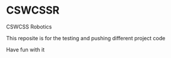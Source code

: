 # CSWCSSR
CSWCSS Robotics

This reposite is for the testing and pushing different project code

Have fun with it
